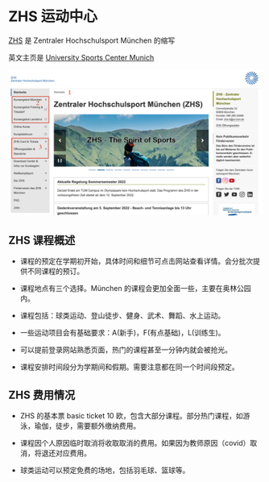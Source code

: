 # ZHS 运动中心

[ZHS](https://www.zhs-muenchen.de/zhs/startseite/) 是 Zentraler Hochschulsport München 的缩写

英文主页是 [University Sports Center Munich](https://www.zhs-muenchen.de/en/zhs/home/)

![zhs](../study/common-website/zhs.png)

## ZHS 课程概述

- 课程的预定在学期初开始，具体时间和细节可点击网站查看详情。会分批次提供不同课程的预订。
  
- 课程地点有三个选择。München 的课程会更加全面一些，主要在奥林公园内。

- 课程包括：球类运动、登山徒步、健身、武术、舞蹈、水上运动。

- 一些运动项目会有基础要求：A(新手)，F(有点基础)，L(训练生)。

- 可以提前登录网站熟悉页面，热门的课程甚至一分钟内就会被抢光。

- 课程安排时间段分为学期间和假期。需要注意都在同一个时间段预定。

## ZHS 费用情况

- ZHS 的基本票 basic ticket 10 欧，包含大部分课程。部分热门课程，如游泳，瑜伽，徒步，需要额外缴纳费用。
  
- 课程因个人原因临时取消将收取取消的费用。如果因为教师原因（covid）取消，将退还对应费用。

- 球类运动可以预定免费的场地，包括羽毛球、篮球等。
